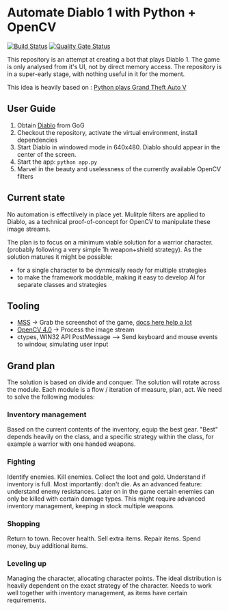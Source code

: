 # Automate Diablo 1 with Python + OpenCV

[![Build Status](https://dev.azure.com/hosszub/evil_snek/_apis/build/status/hosszubalazs.evil_snek?branchName=master)](https://dev.azure.com/hosszub/evil_snek/_build/latest?definitionId=1&branchName=master)
[![Quality Gate Status](https://sonarcloud.io/api/project_badges/measure?project=hosszubalazs_evil_snek&metric=alert_status)](https://sonarcloud.io/dashboard?id=hosszubalazs_evil_snek)

This repository is an attempt at creating a bot that plays Diablo 1. The game is only analysed from it's UI, not by direct memory access. The repository is in a super-early stage, with nothing useful in it for the moment.

This idea is heavily based on : [Python plays Grand Theft Auto V](https://www.youtube.com/watch?v=ks4MPfMq8aQ)

## User Guide

1. Obtain [Diablo](https://www.gog.com/game/diablo) from GoG
2. Checkout the repository, activate the virtual environment, install dependencies
3. Start Diablo in windowed mode in 640x480. Diablo should appear in the center of the screen.
4. Start the app: `python app.py`
5. Marvel in the beauty and uselessness of the currently available OpenCV filters

## Current state

No automation is effectilvely in place yet. Mulitple filters are applied to Diablo, as a technical proof-of-concept for OpenCV to manipulate these image streams.

The plan is to focus on a minimum viable solution for a warrior character. (probably following a very simple 1h weapon+shield strategy). As the solution matures it might be possible:

- for a single character to be dynmically ready for multiple strategies
- to make the framework moddable, making it easy to develop AI for separate classes and strategies

## Tooling

- [MSS](https://pypi.org/project/mss/) -> Grab the screenshot of the game, [docs here help a lot](https://python-mss.readthedocs.io/examples.html#opencv-numpy)
- [OpenCV 4.0](https://pypi.org/project/opencv-python/) -> Process the image stream
- ctypes, WIN32 API PostMessage --> Send keyboard and mouse events to window, simulating user input

## Grand plan

The solution is based on divide and conquer. The solution will rotate across the module. Each module is a flow / iteration of measure, plan, act. We need to solve the following modules:

### Inventory management

Based on the current contents of the inventory, equip the best gear. "Best" depends heavily on the class, and a specific strategy within the class, for example a warrior with one handed weapons.

### Fighting

Identify enemies. Kill enemies. Collect the loot and gold. Understand if inventory is full. Most importantly: don't die.
As an advanced feature: understand enemy resistances. Later on in the game certain enemies can only be killed with certain damage types. This might require advanced inventory management, keeping in stock multiple weapons.

### Shopping

Return to town. Recover health. Sell extra items. Repair items. Spend money, buy additional items.

### Leveling up

Managing the character, allocating character points. The ideal distribution is heavily dependent on the exact strategy of the character. Needs to work well together with inventory management, as items have certain requirements.